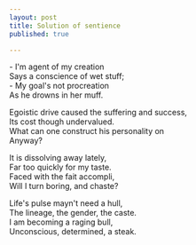```yaml
---
layout: post
title: Solution of sentience
published: true

---
```

\- I'm agent of my creation  
Says a conscience of wet stuff;  
\- My goal's not procreation  
As he drowns in her muff.  
  
Egoistic drive caused the suffering and success,  
Its cost though undervalued.  
What can one construct his personality on  
Anyway?  
  
It is dissolving away lately,  
Far too quickly for my taste.  
Faced with the fait accompli,  
Will I turn boring, and chaste?  
  
Life's pulse mayn't need a hull,  
The lineage, the gender, the caste.  
I am becoming a raging bull,  
Unconscious, determined, a steak.  